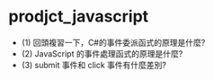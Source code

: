 # prodjct_javascript

- (1) 回頭複習一下，C#的事件委派函式的原理是什麼?
- (2) JavaScript 的事件處理函式的原理是什麼?
- (3) submit 事件和 click 事件有什麼差別?
